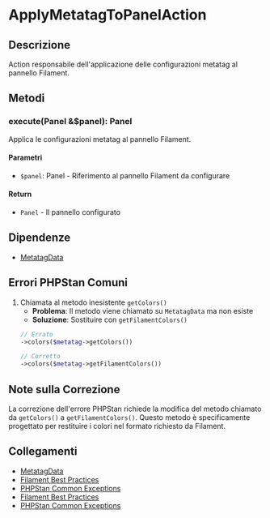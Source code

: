 # ApplyMetatagToPanelAction

## Descrizione
Action responsabile dell'applicazione delle configurazioni metatag al pannello Filament.

## Metodi
### execute(Panel &$panel): Panel
Applica le configurazioni metatag al pannello Filament.

#### Parametri
- `$panel`: Panel - Riferimento al pannello Filament da configurare

#### Return
- `Panel` - Il pannello configurato

## Dipendenze
- [MetatagData](../../datas/MetatagData.md)

## Errori PHPStan Comuni
1. Chiamata al metodo inesistente `getColors()`
   - **Problema**: Il metodo viene chiamato su `MetatagData` ma non esiste
   - **Soluzione**: Sostituire con `getFilamentColors()`
   ```php
   // Errato
   ->colors($metatag->getColors())
   
   // Corretto
   ->colors($metatag->getFilamentColors())
   ```

## Note sulla Correzione
La correzione dell'errore PHPStan richiede la modifica del metodo chiamato da `getColors()` a `getFilamentColors()`. Questo metodo è specificamente progettato per restituire i colori nel formato richiesto da Filament.

## Collegamenti
- [MetatagData](../../datas/MetatagData.md)
- [Filament Best Practices](../../filament-best-practices.md)
- [PHPStan Common Exceptions](../../PHPSTAN-COMMON-EXCEPTIONS.md) 
- [Filament Best Practices](../../FILAMENT-BEST-PRACTICES.md)
- [PHPStan Common Exceptions](../../PHPSTAN-COMMON-EXCEPTIONS.md) 
